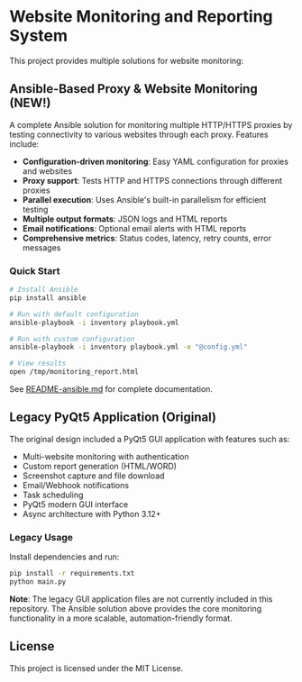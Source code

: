 # Website Monitoring and Reporting System

This project provides multiple solutions for website monitoring:

## Ansible-Based Proxy & Website Monitoring (NEW!)

A complete Ansible solution for monitoring multiple HTTP/HTTPS proxies by testing connectivity to various websites through each proxy. Features include:

- **Configuration-driven monitoring**: Easy YAML configuration for proxies and websites
- **Proxy support**: Tests HTTP and HTTPS connections through different proxies
- **Parallel execution**: Uses Ansible's built-in parallelism for efficient testing
- **Multiple output formats**: JSON logs and HTML reports
- **Email notifications**: Optional email alerts with HTML reports
- **Comprehensive metrics**: Status codes, latency, retry counts, error messages

### Quick Start

```bash
# Install Ansible
pip install ansible

# Run with default configuration
ansible-playbook -i inventory playbook.yml

# Run with custom configuration  
ansible-playbook -i inventory playbook.yml -e "@config.yml"

# View results
open /tmp/monitoring_report.html
```

See [README-ansible.md](README-ansible.md) for complete documentation.

## Legacy PyQt5 Application (Original)

The original design included a PyQt5 GUI application with features such as:
- Multi-website monitoring with authentication
- Custom report generation (HTML/WORD)
- Screenshot capture and file download
- Email/Webhook notifications
- Task scheduling
- PyQt5 modern GUI interface
- Async architecture with Python 3.12+

### Legacy Usage

Install dependencies and run:
```bash
pip install -r requirements.txt
python main.py
```

**Note**: The legacy GUI application files are not currently included in this repository. The Ansible solution above provides the core monitoring functionality in a more scalable, automation-friendly format.

## License

This project is licensed under the MIT License.
